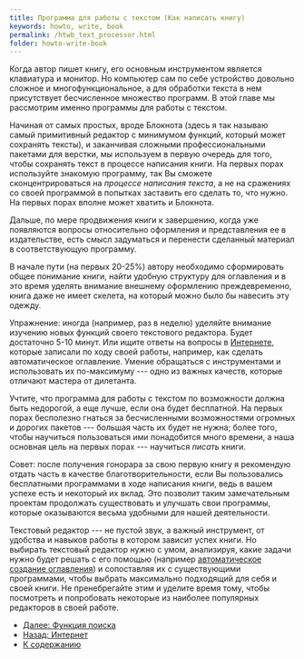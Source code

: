 ```yaml
---
title: Программа для работы с текстом (Как написать книгу)
keywords: howto, write, book
permalink: /htwb_text_processor.html
folder: howto-write-book
---
```


Когда автор пишет книгу, его основным инструментом является клавиатура
и монитор.  Но компьютер сам по себе устройство довольно сложное и
многофункциональное, а для обработки текста в нем присутствует
бесчисленное множество программ.  В этой главе мы рассмотрим именно
программы для работы с текстом.

Начиная от самых простых, вроде Блокнота (здесь я так называю самый
примитивный редактор с минимумом функций, который может сохранять
тексты), и заканчивая сложными профессиональными пакетами для верстки,
мы используем в первую очередь для того, чтобы сохранять текст в
процессе написания книги.  На первых порах используйте знакомую
программу, так Вы сможете сконцентрироваться на *процессе написания
текста*, а не на сражениях со своей программой в попытках заставить
его сделать то, что нужно.  На первых порах вполне может хватить и
Блокнота.

Дальше, по мере продвижения книги к завершению, когда уже появляются
вопросы относительно оформления и представления ее в издательстве,
есть смысл задуматься и перенести сделанный материал в соответствующую
программу.

В начале пути (на первых 20-25%) автору необходимо сформировать общее
понимание книги, найти удобную структуру для оглавления и в это время
уделять внимание внешнему оформлению преждевременно, книга даже не
имеет скелета, на который можно было бы навесить эту одежду.

Упражнение: иногда (например, раз в неделю) уделяйте внимание изучению
новых функций своего текстового редактора.  Будет достаточно 5-10
минут.  Или ищите ответы на вопросы в
[Интернете](/htwb_internet.html), которые записали по ходу своей
работы, например, как сделать автоматическое оглавление.  Умение
обращаться с инструментами и использовать их по-максимуму --- одно из
важных качеств, которые отличают мастера от дилетанта.

Учтите, что программа для работы с текстом по возможности должна быть
недорогой, а еще лучше, если она будет бесплатной.  На первых порах
бесполезно гнаться за бесчисленными возможностями огромных и дорогих
пакетов --- большая часть их будет не нужна; более того, чтобы
научиться пользоваться ими понадобится много времени, а наша основная
цель на первых порах --- научиться *писать* книги.

Совет: после получения гонорара за свою первую книгу я рекомендую
отдать часть в качестве благотворительности, если Вы пользовались
бесплатными программами в ходе написания книги, ведь в вашем успехе
есть и некоторый их вклад.  Это позволит таким замечательным проектам
продолжать существовать и улучшать свои программы, которые оказываются
весьма удобными для нашей деятельности.

Текстовый редактор --- не пустой звук, а важный инструмент, от
удобства и навыков работы в котором зависит успех книги.  Но выбирать
текстовый редактор нужно с умом, анализируя, какие задачи нужно будет
решать с его помощью (например [автоматическое создание
оглавления](/htwb_making_toc.html)) и сопоставляя их с существующими
программами, чтобы выбрать максимально подходящий для себя и своей
книги.  Не пренебрегайте этим и уделите время тому, чтобы посмотреть и
попробовать некоторые из наиболее популярных редакторов в своей
работе.

- [Далее: Функция поиска](/htwb_searching.html)
- [Назад: Интернет](/htwb_internet.html)
- [К содержанию](/htwb_toc.html)
